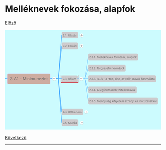 # Melléknevek fokozása, alapfok

[Előző](../2.2-Csalad/7.md)

![2.3](images/2.3.png)



[Következő](2.md)

---
[^1]: 